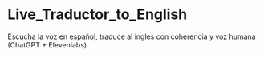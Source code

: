 # Live_Traductor_to_English
Escucha la voz en español, traduce al ingles con coherencia y voz humana (ChatGPT + Elevenlabs)
